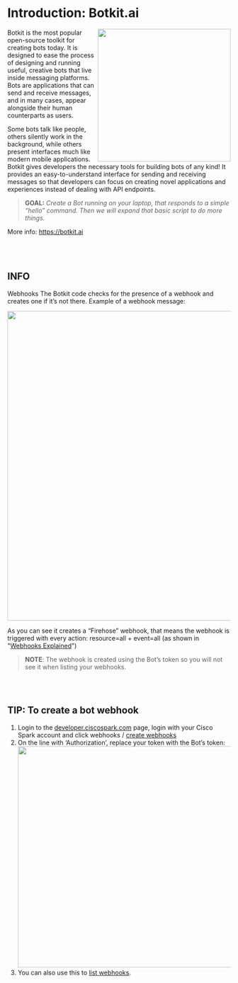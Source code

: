 
# Introduction: Botkit.ai

<img src="https://github.com/DJF3/deleteme/raw/master/assets/botkit-image.png" align="right" width="300">

Botkit is the most popular open-source toolkit for creating bots today. 
It is designed to ease the process of designing and running useful, creative bots that live inside messaging platforms. Bots are applications that can send and receive messages, and in many cases, appear alongside their human counterparts as users.

Some bots talk like people, others silently work in the background, while others present interfaces much like modern mobile applications. Botkit gives developers the necessary tools for building bots of any kind! It provides an easy-to-understand interface for sending and receiving messages so that developers can focus on creating novel applications and experiences instead of dealing with API endpoints.

> **GOAL:** *Create a Bot running on your laptop, that responds to a simple “hello” command. Then we will expand that basic script to do more things.*

More info: https://botkit.ai  
<br />
<br />
<br />

## INFO

Webhooks
The Botkit code checks for the presence of a webhook and creates one if it’s not there. 
Example of a webhook message:

<img src="https://github.com/DJF3/deleteme/raw/master/assets/1.webhook-json-example.png" width="700">

As you can see it creates a “Firehose” webhook, that means the webhook is triggered with every action: resource=all + event=all   (as shown in "[Webhooks Explained](https://developer.ciscospark.com/webhooks-explained.html)")
<br />

> **NOTE**: The webhook is created using the Bot’s token so you will not see it when listing your webhooks. 
<br />
<br />

## TIP: To create a bot webhook
1. Login to the [developer.ciscospark.com](https://developer.ciscospark.com) page, login with your Cisco Spark account and click webhooks / [create webhooks](https://developer.ciscospark.com/endpoint-webhooks-post.html)
2. On the line with ‘Authorization’, replace your token with the Bot’s token:
    <img src="https://github.com/DJF3/deleteme/raw/master/assets/1.webhook-create-bot-howeto.png" width="500">
3. You can also use this to [list webhooks](https://developer.ciscospark.com/endpoint-webhooks-get.html).
